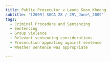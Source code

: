 ```yaml
---
title: Public Prosecutor v Leong Soon Kheong 
subtitle: "[2009] SGCA 28 / 29\_June\_2009"
tags:
  - Criminal Procedure and Sentencing
  - Sentencing
  - Group violence
  - Relevant sentencing considerations
  - Prosecution appealing against sentence
  - Whether sentence was appropriate

---
```


